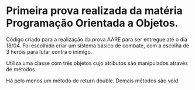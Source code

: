 # Primeira prova realizada da matéria Programação Orientada a Objetos.
Código criado para a realização da prova AARE para ser entregue até o dia 18/04. Foi escolhido criar um sistema básico de combate, com a escolha de 3 heróis para lutar contra o inimigo.

Utiliza uma classe com três objetos cujo atributos são manipulados através de métodos.

Há pelo menos um método de return double.
Demais métodos são void.
